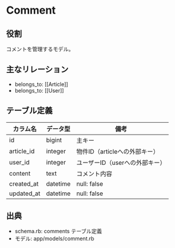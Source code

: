 # Comment

## 役割
コメントを管理するモデル。

## 主なリレーション
- belongs_to: [[Article]]
- belongs_to: [[User]]

## テーブル定義

| カラム名 | データ型 | 備考 |
|---|---|---|
| id | bigint | 主キー |
| article_id | integer | 物件ID（articleへの外部キー） |
| user_id | integer | ユーザーID（userへの外部キー） |
| content | text | コメント内容 |
| created_at | datetime | null: false |
| updated_at | datetime | null: false |

## 出典
- schema.rb: comments テーブル定義
- モデル: app/models/comment.rb 